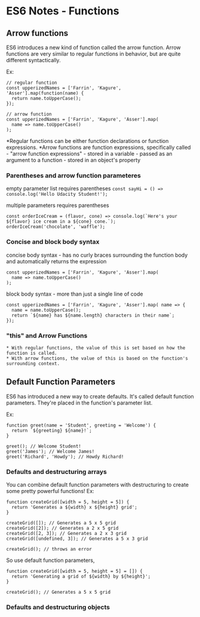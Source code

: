 # ES6 Notes - Functions

## Arrow functions
ES6 introduces a new kind of function called the arrow function. Arrow functions are very similar to regular functions in behavior, but are quite different syntactically.

Ex:
```
// regular function
const upperizedNames = ['Farrin', 'Kagure', 'Asser'].map(function(name) {
  return name.toUpperCase();
});

// arrow function
const upperizedNames = ['Farrin', 'Kagure', 'Asser'].map(
  name => name.toUpperCase()
);
```

*Regular functions can be either function declarations or function expressions.
*Arrow functions are function expressions, specifically called - "arrow function expressions"
	- stored in a variable
	- passed as an argument to a function
	- stored in an object's property

### Parentheses and arrow function parameteres
empty parameter list requires parentheses
` const sayHi = () => console.log('Hello Udacity Student!'); `

multiple parameters requires parentheses
```
const orderIceCream = (flavor, cone) => console.log(`Here's your ${flavor} ice cream in a ${cone} cone.`);
orderIceCream('chocolate', 'waffle');
```

### Concise and block body syntax
concise body syntax - has no curly braces surrounding the function body and automatically returns the expression
```
const upperizedNames = ['Farrin', 'Kagure', 'Asser'].map(
  name => name.toUpperCase()
);
```

block body syntax -  more than just a single line of code
```
const upperizedNames = ['Farrin', 'Kagure', 'Asser'].map( name => {
  name = name.toUpperCase();
  return `${name} has ${name.length} characters in their name`;
});
```

### "this" and Arrow Functions
	* With regular functions, the value of this is set based on how the function is called.
	* With arrow functions, the value of this is based on the function's surrounding context.

## Default Function Parameters
ES6 has introduced a new way to create defaults.
It's called default function parameters.
They're placed in the function's parameter list.

Ex:
```
function greet(name = 'Student', greeting = 'Welcome') {
  return `${greeting} ${name}!`;
}

greet(); // Welcome Student!
greet('James'); // Welcome James!
greet('Richard', 'Howdy'); // Howdy Richard!
```

### Defaults and destructuring arrays
You can combine default function parameters with destructuring to create some pretty powerful functions!
Ex:
```
function createGrid([width = 5, height = 5]) {
  return 'Generates a ${width} x ${height} grid';
}

createGrid([]); // Generates a 5 x 5 grid
createGrid([2]); // Generates a 2 x 5 grid
createGrid([2, 3]); // Generates a 2 x 3 grid
createGrid([undefined, 3]); // Generates a 5 x 3 grid

createGrid(); // throws an error
```
So use default function parameters,
```
function createGrid([width = 5, height = 5] = []) {
  return 'Generating a grid of ${width} by ${height}';
}

createGrid(); // Generates a 5 x 5 grid
```

### Defaults and destructuring objects
